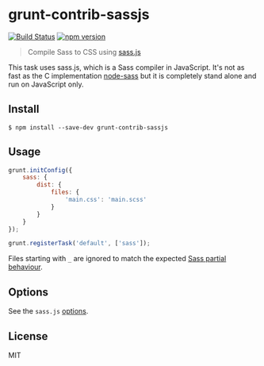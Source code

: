 # grunt-contrib-sassjs  
[![Build Status](https://travis-ci.org/amiramw/grunt-contrib-sassjs.svg?branch=master)](https://travis-ci.org/amiramw/grunt-contrib-sassjs)
[![npm version](https://badge.fury.io/js/grunt-contrib-sassjs.svg)](http://badge.fury.io/js/grunt-contrib-sassjs)

> Compile Sass to CSS using [sass.js](https://github.com/medialize/sass.js)

This task uses sass.js, which is a Sass compiler in JavaScript. It's not as fast as the C implementation [node-sass](https://github.com/andrew/node-sass) but it is completely stand alone and run on JavaScript only.


## Install

```
$ npm install --save-dev grunt-contrib-sassjs
```


## Usage

```js
grunt.initConfig({
	sass: {
		dist: {
			files: {
				'main.css': 'main.scss'
			}
		}
	}
});

grunt.registerTask('default', ['sass']);
```

Files starting with `_` are ignored to match the expected [Sass partial behaviour](http://sass-lang.com/documentation/file.SASS_REFERENCE.html#partials).


## Options

See the `sass.js` [options](https://github.com/sass/node-sass#options).

## License

MIT
